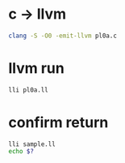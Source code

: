 # c -> llvm

```sh
clang -S -O0 -emit-llvm pl0a.c
```

# llvm run

```sh
lli pl0a.ll
```

# confirm return

```sh
lli sample.ll
echo $?
```
